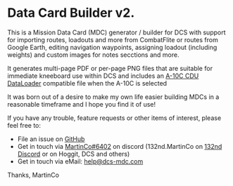 # Data Card Builder v2.

This is a Mission Data Card (MDC) generator / builder for DCS with support for importing routes, loadouts and more from CombatFlite or routes from Google Earth, editing navigation waypoints, assigning loadout (including weights) and custom images for notes secctions and more.

It generates multi-page PDF or per-page PNG files that are suitable for immediate kneeboard use within DCS and includes an [A-10C CDU DataLoader](https://www.virtual-jabog32.de/forum/viewtopic.php?f=38&t=11569) compatible file when the A-10C is selected

It was born out of a desire to make my own life easier building MDCs in a reasonable timeframe and I hope you find it of use!  

If you have any trouble, feature requests or other items of interest, please feel free to:

* File an issue on [GitHub](https://github.com/MartinCo/LazyMDC/issues)
* Get in touch via [MartinCo#6402](https://discordapp.com/users/219885915198324736) on discord (132nd.MartinCo on [132nd Discord](https://discord.gg/vK2MS2P) or on Hoggit, DCS and others)
* Get in touch via eMail: [help@dcs-mdc.com](mailto:help@dcs-mdc.com)

Thanks,
MartinCo
